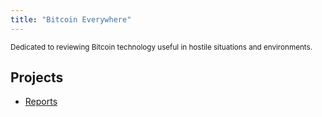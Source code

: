 ```yaml
---
title: "Bitcoin Everywhere"
---
```

<sub>Dedicated to reviewing Bitcoin technology useful in hostile situations and environments.</sub>

## Projects
  * [Reports](https://bitcoineverywhere.tech/reports)
